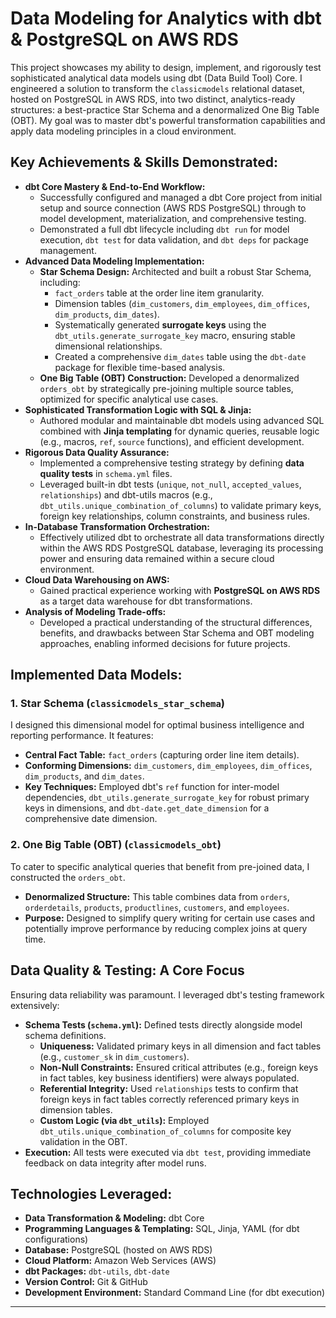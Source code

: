 # Data Modeling for Analytics with dbt & PostgreSQL on AWS RDS

This project showcases my ability to design, implement, and rigorously test sophisticated analytical data models using dbt (Data Build Tool) Core. I engineered a solution to transform the `classicmodels` relational dataset, hosted on PostgreSQL in AWS RDS, into two distinct, analytics-ready structures: a best-practice Star Schema and a denormalized One Big Table (OBT). My goal was to master dbt's powerful transformation capabilities and apply data modeling principles in a cloud environment.

## Key Achievements & Skills Demonstrated:

* **dbt Core Mastery & End-to-End Workflow:**
    * Successfully configured and managed a dbt Core project from initial setup and source connection (AWS RDS PostgreSQL) through to model development, materialization, and comprehensive testing.
    * Demonstrated a full dbt lifecycle including `dbt run` for model execution, `dbt test` for data validation, and `dbt deps` for package management.
* **Advanced Data Modeling Implementation:**
    * **Star Schema Design:** Architected and built a robust Star Schema, including:
        * `fact_orders` table at the order line item granularity.
        * Dimension tables (`dim_customers`, `dim_employees`, `dim_offices`, `dim_products`, `dim_dates`).
        * Systematically generated **surrogate keys** using the `dbt_utils.generate_surrogate_key` macro, ensuring stable dimensional relationships.
        * Created a comprehensive `dim_dates` table using the `dbt-date` package for flexible time-based analysis.
    * **One Big Table (OBT) Construction:** Developed a denormalized `orders_obt` by strategically pre-joining multiple source tables, optimized for specific analytical use cases.
* **Sophisticated Transformation Logic with SQL & Jinja:**
    * Authored modular and maintainable dbt models using advanced SQL combined with **Jinja templating** for dynamic queries, reusable logic (e.g., macros, `ref`, `source` functions), and efficient development.
* **Rigorous Data Quality Assurance:**
    * Implemented a comprehensive testing strategy by defining **data quality tests** in `schema.yml` files.
    * Leveraged built-in dbt tests (`unique`, `not_null`, `accepted_values`, `relationships`) and dbt-utils macros (e.g., `dbt_utils.unique_combination_of_columns`) to validate primary keys, foreign key relationships, column constraints, and business rules.
* **In-Database Transformation Orchestration:**
    * Effectively utilized dbt to orchestrate all data transformations directly within the AWS RDS PostgreSQL database, leveraging its processing power and ensuring data remained within a secure cloud environment.
* **Cloud Data Warehousing on AWS:**
    * Gained practical experience working with **PostgreSQL on AWS RDS** as a target data warehouse for dbt transformations.
* **Analysis of Modeling Trade-offs:**
    * Developed a practical understanding of the structural differences, benefits, and drawbacks between Star Schema and OBT modeling approaches, enabling informed decisions for future projects.

## Implemented Data Models:

### 1. Star Schema (`classicmodels_star_schema`)

I designed this dimensional model for optimal business intelligence and reporting performance. It features:
* **Central Fact Table:** `fact_orders` (capturing order line item details).
* **Conforming Dimensions:** `dim_customers`, `dim_employees`, `dim_offices`, `dim_products`, and `dim_dates`.
* **Key Techniques:** Employed dbt's `ref` function for inter-model dependencies, `dbt_utils.generate_surrogate_key` for robust primary keys in dimensions, and `dbt-date.get_date_dimension` for a comprehensive date dimension.

### 2. One Big Table (OBT) (`classicmodels_obt`)

To cater to specific analytical queries that benefit from pre-joined data, I constructed the `orders_obt`.
* **Denormalized Structure:** This table combines data from `orders`, `orderdetails`, `products`, `productlines`, `customers`, and `employees`.
* **Purpose:** Designed to simplify query writing for certain use cases and potentially improve performance by reducing complex joins at query time.

## Data Quality & Testing: A Core Focus

Ensuring data reliability was paramount. I leveraged dbt's testing framework extensively:
* **Schema Tests (`schema.yml`):** Defined tests directly alongside model schema definitions.
    * **Uniqueness:** Validated primary keys in all dimension and fact tables (e.g., `customer_sk` in `dim_customers`).
    * **Non-Null Constraints:** Ensured critical attributes (e.g., foreign keys in fact tables, key business identifiers) were always populated.
    * **Referential Integrity:** Used `relationships` tests to confirm that foreign keys in fact tables correctly referenced primary keys in dimension tables.
    * **Custom Logic (via `dbt_utils`):** Employed `dbt_utils.unique_combination_of_columns` for composite key validation in the OBT.
* **Execution:** All tests were executed via `dbt test`, providing immediate feedback on data integrity after model runs.

## Technologies Leveraged:

* **Data Transformation & Modeling:** dbt Core
* **Programming Languages & Templating:** SQL, Jinja, YAML (for dbt configurations)
* **Database:** PostgreSQL (hosted on AWS RDS)
* **Cloud Platform:** Amazon Web Services (AWS)
* **dbt Packages:** `dbt-utils`, `dbt-date`
* **Version Control:** Git & GitHub
* **Development Environment:** Standard Command Line (for dbt execution)

---


